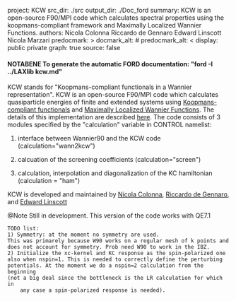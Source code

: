 project: KCW
src_dir: ./src
output_dir: ./Doc_ford
summary: KCW is an open-source F90/MPI code which calculates spectral properties using the koopmans-compliant framework and Maximally Localized Wannier Functions.
authors: Nicola Colonna
         Riccardo de Gennaro
         Edward Linscott
         Nicola Marzari
predocmark: >
docmark_alt: #
predocmark_alt: <
display: public
         private
graph: true
source: false

#### NOTABENE To generate the automatic FORD documentation: "ford -I ../LAXlib kcw.md"

KCW stands for "Koopmans-compliant functionals in a Wannier representation". KCW is an open-source F90/MPI 
code which calculates quasiparticle energies of finite and extended systems using
[Koopmans-compliant functionals](https://journals.aps.org/prx/abstract/10.1103/PhysRevX.8.021051)
and [Maximally Localized Wannier Functions](http://journals.aps.org/prb/abstract/10.1103/PhysRevB.56.12847).
The details of this implementation are described [here](https://arxiv.org/abs/2202.08155). 
The code consists of 3 modules specified by the "calculation" variable in CONTROL namelist:

1) interface between Wannier90 and the KCW code (calculation="wann2kcw") 

2) calcuation of the screening coefficients (calculation="screen")

3) calculation, interpolation and diagonalization of the KC hamiltonian (calculation = "ham") 

KCW is developed and maintained by [Nicola Colonna](https://www.psi.ch/en/lns/people/nicola-colonna),  [Riccardo de Gennaro](https://people.epfl.ch/riccardo.degennaro), and [Edward Linscott](https://people.epfl.ch/edward.linscott)

@Note
Still in development. This version of the code works with QE7.1

	TODO list: 
	1) Symmetry: at the moment no symmetry are used. 
	This was primarely because W90 works on a regular mesh of k points and 
	does not account for symmetry. Prob need W90 to work in the IBZ.
	2) Initialize the xc-kernel and KC response as the spin-polarized one 
	also when nspin=1. This is needed to correctly define the perturbing
	potentials. At the moment we do a nspin=2 calculation from the beginning
	(not a big deal since the bottleneck is the LR calculation for which in 
        any case a spin-polarized response is needed).

